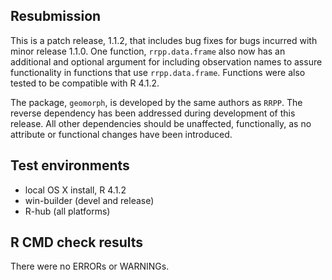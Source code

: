 ## Resubmission
This is a patch release, 1.1.2, that includes bug fixes for bugs incurred with minor release 1.1.0.  One function, `rrpp.data.frame` also now has an additional and optional argument for including observation names to assure functionality in functions that use `rrpp.data.frame`.  Functions were also tested to be compatible with R 4.1.2.

The package, `geomorph`, is developed by the same authors as `RRPP`.  The reverse dependency has been addressed during development of this release.  All other dependencies should be unaffected, functionally, as no attribute or functional changes have been introduced.

## Test environments
* local OS X install, R 4.1.2
* win-builder (devel and release)
* R-hub (all platforms)

## R CMD check results
There were no ERRORs or WARNINGs. 

